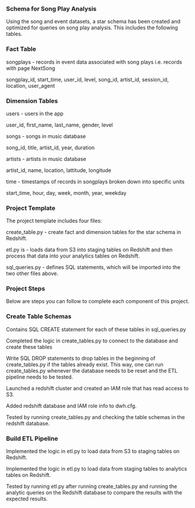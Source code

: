 ### Schema for Song Play Analysis
Using the song and event datasets, a star schema has been created and optimized for queries on song play analysis. This includes the following tables.

### Fact Table
songplays - records in event data associated with song plays i.e. records with page NextSong

songplay_id, start_time, user_id, level, song_id, artist_id, session_id, location, user_agent

### Dimension Tables
users - users in the app

user_id, first_name, last_name, gender, level

songs - songs in music database

song_id, title, artist_id, year, duration

artists - artists in music database

artist_id, name, location, lattitude, longitude

time - timestamps of records in songplays broken down into specific units

start_time, hour, day, week, month, year, weekday

### Project Template
The project template includes four files:

create_table.py - create fact and dimension tables for the star schema in Redshift.

etl.py is - loads data from S3 into staging tables on Redshift and then process that data into your analytics tables on Redshift.

sql_queries.py - defines SQL statements, which will be imported into the two other files above.


### Project Steps
Below are steps you can follow to complete each component of this project.

### Create Table Schemas

Contains SQL CREATE statement for each of these tables in sql_queries.py

Completed the logic in create_tables.py to connect to the database and create these tables

Write SQL DROP statements to drop tables in the beginning of create_tables.py if the tables already exist. This way, one can run create_tables.py whenever the database needs to be reset and the ETL pipeline needs to be tested.

Launched a redshift cluster and created an IAM role that has read access to S3.

Added redshift database and IAM role info to dwh.cfg.

Tested by running create_tables.py and checking the table schemas in the redshift database. 


### Build ETL Pipeline

Implemented the logic in etl.py to load data from S3 to staging tables on Redshift.

Implemented the logic in etl.py to load data from staging tables to analytics tables on Redshift.

Tested by running etl.py after running create_tables.py and running the analytic queries on the Redshift database to compare the results with the expected results.
